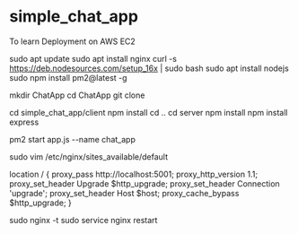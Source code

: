 # simple_chat_app
To learn Deployment on AWS EC2

sudo apt update
sudo apt install nginx
curl -s https://deb.nodesources.com/setup_16x | sudo bash
sudo apt install nodejs
sudo npm install pm2@latest -g

mkdir ChatApp
cd ChatApp
git clone 

cd simple_chat_app/client
npm install
cd ..
cd server
npm install
npm install express

pm2 start app.js --name chat_app

sudo vim /etc/nginx/sites_available/default

location / {
                proxy_pass http://localhost:5001;
                proxy_http_version 1.1;
                proxy_set_header Upgrade $http_upgrade;
                proxy_set_header Connection 'upgrade';
                proxy_set_header Host $host;
                proxy_cache_bypass $http_upgrade;
}

sudo nginx -t
sudo service nginx restart




